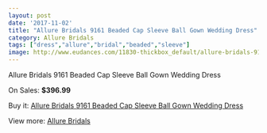 ```yaml
---
layout: post
date: '2017-11-02'
title: "Allure Bridals 9161 Beaded Cap Sleeve Ball Gown Wedding Dress"
category: Allure Bridals
tags: ["dress","allure","bridal","beaded","sleeve"]
image: http://www.eudances.com/11830-thickbox_default/allure-bridals-9161-beaded-cap-sleeve-ball-gown-wedding-dress.jpg
---
```

Allure Bridals 9161 Beaded Cap Sleeve Ball Gown Wedding Dress

On Sales: **$396.99**
<a href="https://www.eudances.com/en/allure-bridals/3719-allure-bridals-9161-beaded-cap-sleeve-ball-gown-wedding-dress.html"><amp-img layout="responsive" width="600" height="600" src="//www.eudances.com/11830-thickbox_default/allure-bridals-9161-beaded-cap-sleeve-ball-gown-wedding-dress.jpg" alt="Allure Bridals 9161 Beaded Cap Sleeve Ball Gown Wedding Dress 0" /></a>
<a href="https://www.eudances.com/en/allure-bridals/3719-allure-bridals-9161-beaded-cap-sleeve-ball-gown-wedding-dress.html"><amp-img layout="responsive" width="600" height="600" src="//www.eudances.com/11835-thickbox_default/allure-bridals-9161-beaded-cap-sleeve-ball-gown-wedding-dress.jpg" alt="Allure Bridals 9161 Beaded Cap Sleeve Ball Gown Wedding Dress 1" /></a>
<a href="https://www.eudances.com/en/allure-bridals/3719-allure-bridals-9161-beaded-cap-sleeve-ball-gown-wedding-dress.html"><amp-img layout="responsive" width="600" height="600" src="//www.eudances.com/11834-thickbox_default/allure-bridals-9161-beaded-cap-sleeve-ball-gown-wedding-dress.jpg" alt="Allure Bridals 9161 Beaded Cap Sleeve Ball Gown Wedding Dress 2" /></a>
<a href="https://www.eudances.com/en/allure-bridals/3719-allure-bridals-9161-beaded-cap-sleeve-ball-gown-wedding-dress.html"><amp-img layout="responsive" width="600" height="600" src="//www.eudances.com/11833-thickbox_default/allure-bridals-9161-beaded-cap-sleeve-ball-gown-wedding-dress.jpg" alt="Allure Bridals 9161 Beaded Cap Sleeve Ball Gown Wedding Dress 3" /></a>
<a href="https://www.eudances.com/en/allure-bridals/3719-allure-bridals-9161-beaded-cap-sleeve-ball-gown-wedding-dress.html"><amp-img layout="responsive" width="600" height="600" src="//www.eudances.com/11832-thickbox_default/allure-bridals-9161-beaded-cap-sleeve-ball-gown-wedding-dress.jpg" alt="Allure Bridals 9161 Beaded Cap Sleeve Ball Gown Wedding Dress 4" /></a>
<a href="https://www.eudances.com/en/allure-bridals/3719-allure-bridals-9161-beaded-cap-sleeve-ball-gown-wedding-dress.html"><amp-img layout="responsive" width="600" height="600" src="//www.eudances.com/11831-thickbox_default/allure-bridals-9161-beaded-cap-sleeve-ball-gown-wedding-dress.jpg" alt="Allure Bridals 9161 Beaded Cap Sleeve Ball Gown Wedding Dress 5" /></a>

Buy it: [Allure Bridals 9161 Beaded Cap Sleeve Ball Gown Wedding Dress](https://www.eudances.com/en/allure-bridals/3719-allure-bridals-9161-beaded-cap-sleeve-ball-gown-wedding-dress.html "Allure Bridals 9161 Beaded Cap Sleeve Ball Gown Wedding Dress")

View more: [Allure Bridals](https://www.eudances.com/en/2-allure-bridals "Allure Bridals")